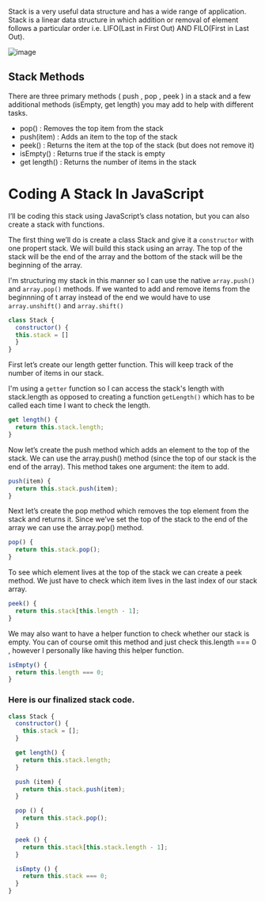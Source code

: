  Stack is a very useful data structure and has a wide range of application. Stack is a linear data structure in which addition or removal of element follows a particular order i.e. LIFO(Last in First Out) AND FILO(First in Last Out).
 
 ![image](https://user-images.githubusercontent.com/34129569/155961873-a9b4a17e-f47b-444d-8898-66aeb0a44c49.png)

## Stack Methods
There are three primary methods ( push , pop , peek ) in a stack and a few additional
methods (isEmpty, get length) you may add to help with different tasks.

* pop() : Removes the top item from the stack
* push(item) : Adds an item to the top of the stack
* peek() : Returns the item at the top of the stack (but does not remove it)
* isEmpty() : Returns true if the stack is empty
* get length() : Returns the number of items in the stack

# Coding A Stack In JavaScript
I’ll be coding this stack using JavaScript’s class notation, but you can also create a stack with functions.

The first thing we’ll do is create a class Stack and give it a `constructor` with one propert stack. We will build this stack using an array. The top of the stack will be the end of the
array and the bottom of the stack will be the beginning of the array.

I'm structuring my stack in this manner so I can use the native `array.push()` and `array.pop()` methods. If we wanted to add and remove items from the beginnning of t
array instead of the end we would have to use `array.unshift()` and `array.shift()`

```js
class Stack {
  constructor() {
  this.stack = []
  }
}
```

First let’s create our length getter function. This will keep track of the number of items in our stack.

I'm using a `getter` function so I can access the stack's length with stack.length as opposed to creating a function `getLength()` which has to be called each time I want to
check the length.

```js
get length() {
  return this.stack.length;
}
```

Now let’s create the push method which adds an element to the top of the stack. We can use the array.push() method (since the top of our stack is the end of the array).
This method takes one argument: the item to add.

```js
push(item) {
  return this.stack.push(item);
}
```
Next let’s create the pop method which removes the top element from the stack and returns it. Since we’ve set the top of the stack to the end of the array we can use the
array.pop() method.

```js
pop() {
  return this.stack.pop();
}
```

To see which element lives at the top of the stack we can create a peek method. We just have to check which item lives in the last index of our stack array.

```js
peek() {
  return this.stack[this.length - 1];
}
```

We may also want to have a helper function to check whether our stack is empty. You can of course omit this method and just check this.length === 0 , however I personally like
having this helper function.

```js
isEmpty() {
  return this.length === 0;
}
```

### Here is our finalized stack code.

```js
class Stack {
  constructor() {
    this.stack = [];
  }

  get length() {
    return this.stack.length;
  }

  push (item) {
    return this.stack.push(item);
  }

  pop () {
    return this.stack.pop();
  }

  peek () {
    return this.stack[this.stack.length - 1];
  }

  isEmpty () {
    return this.stack === 0;
  }
}
```
